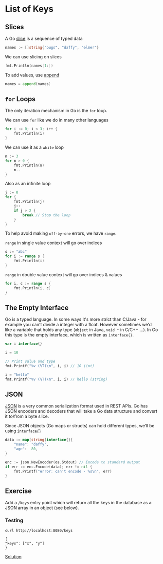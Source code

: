 # List of Keys

## Slices

A Go [slice][slice] is a sequence of typed data

```go
names := []string{"bugs", "daffy", "elmer"}
```

We can use slicing on slices

```go
fmt.Println(names[1:])
```

To add values, use [append][append]

```go
names = append(names)
```

[append]: https://golang.org/pkg/builtin/#append
[slice]: https://blog.golang.org/go-slices-usage-and-internals

## `for` Loops

The only iteration mechanism in Go is the `for` loop.

We can use `for` like we do in many other languages

```go
for i := 0; i < 3; i++ {
	fmt.Println(i)
}
```

We can use it as a `while` loop

```go
n := 3
for n > 0 {
	fmt.Println(n)
	n--
}
```

Also as an infinite loop

```go
j := 0
for {
	fmt.Println(j)
	j++
	if j > 2 {
		break // Stop the loop
	}
}
```

To help avoid making `off-by-one` errors, we have `range`.

`range` in single value context will go over indices

```go
s := "abc"
for i := range s {
	fmt.Println(i)
}
```

`range` in double value context will go over indices & values

```go
for i, c := range s {
	fmt.Println(i, c)
}
```

## The Empty Interface

Go is a typed language. In some ways it's more strict than C/Java - for example
you can't divide a integer with a float. However sometimes we'd like a variable
that holds any type (`object` in Java, `void *` in C/C++ ...). In Go this type
is the empty interface, which is written as `interface{}`.

```go
var i interface{}

i = 10

// Print value and type
fmt.Printf("%v (%T)\n", i, i) // 10 (int)

i = "hello"
fmt.Printf("%v (%T)\n", i, i) // hello (string)
```

## JSON

[JSON][json] is a very common serialization format used in REST APIs. Go has
JSON encoders and decoders that will take a Go data structure and convert it
to/from a byte slice.

Since JSON objects (Go maps or structs) can hold different types, we'll be using
`interface{}`

```go
data := map[string]interface{}{
	"name": "daffy",
	"age":  80,
}

enc := json.NewEncoder(os.Stdout) // Encode to standard output
if err := enc.Encode(data); err != nil {
	fmt.Printf("error: can't encode - %s\n", err)
}
```

[json]: http://www.json.org/


## Exercise

Add a `/keys` entry point which will return all the keys in the database as a
JSON array in an object (see below).


### Testing

    curl http://localhost:8080/keys

    {
	"keys": ["x", "y"]
    }

[Solution](httpd.go)
